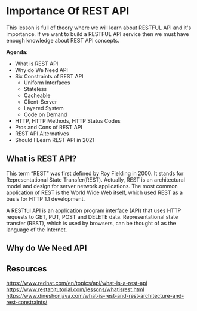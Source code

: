 # Importance Of REST API

This lesson is full of theory where we will learn about RESTFUL API and it's importance. If we want to build a RESTFUL API service then we must have enough knowledge about REST API concepts.

**Agenda:**

-   What is REST API
-   Why do We Need API
-   Six Constraints of REST API
    -   Uniform Interfaces
    -   Stateless
    -   Cacheable
    -   Client-Server
    -   Layered System
    -   Code on Demand
-   HTTP, HTTP Methods, HTTP Status Codes
-   Pros and Cons of REST API
-   REST API Alternatives
-   Should I Learn REST API in 2021

## What is REST API?

This term “REST” was first defined by Roy Fielding in 2000. It stands for Representational State Transfer(REST). Actually, REST is an architectural model and design for server network applications. The most common application of REST is the World Wide Web itself, which used REST as a basis for HTTP 1.1 development.

A RESTful API is an application program interface (API) that uses HTTP requests to GET, PUT, POST and DELETE data. Representational state transfer (REST), which is used by browsers, can be thought of as the language of the Internet.

## Why do We Need API

## Resources

https://www.redhat.com/en/topics/api/what-is-a-rest-api
https://www.restapitutorial.com/lessons/whatisrest.html
https://www.dineshonjava.com/what-is-rest-and-rest-architecture-and-rest-constraints/
